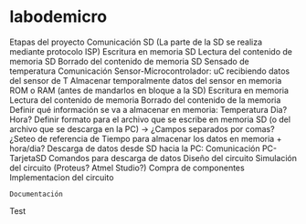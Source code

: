 # labodemicro

Etapas del proyecto
    Comunicación SD (La parte de la SD se realiza mediante protocolo ISP)
    Escritura en memoria SD
    Lectura del contenido de memoria SD
    Borrado del contenido de memoria SD
    Sensado de temperatura
    Comunicación Sensor-Microcontrolador:
    uC recibiendo datos del sensor de T 
    Almacenar temporalmente datos del sensor en memoria ROM o RAM (antes de mandarlos en bloque a la SD)
    Escritura en memoria
    Lectura del contenido de memoria
    Borrado del contenido de la memoria
    Definir qué información se va a almacenar en memoria: 
    Temperatura
    Dia? 
    Hora?
    Definir formato para el archivo que se escribe en memoria SD (o del archivo que se descarga en la PC) → ¿Campos separados por comas?
    ¿Seteo de referencia de Tiempo para almacenar los datos en memoria + hora/dia?
    Descarga de datos desde SD hacia la PC:
    Comunicación PC-TarjetaSD
    Comandos para descarga de datos
    Diseño del circuito 
    Simulación del circuito (Proteus? Atmel Studio?)
    Compra de componentes
    Implementacion del circuito



    Documentación


Test